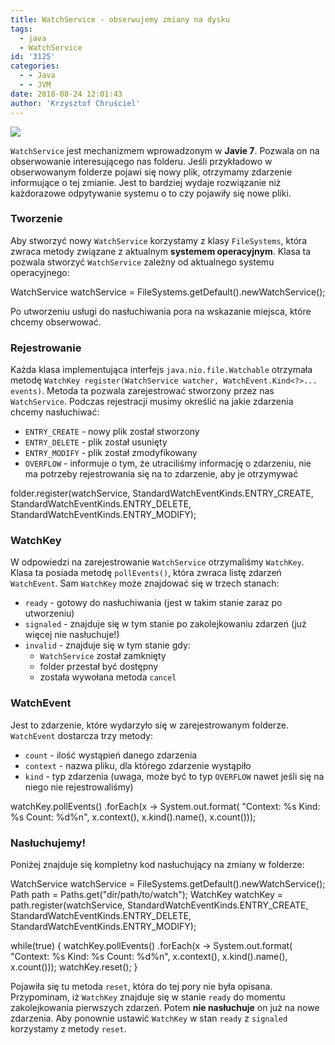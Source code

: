 ```yaml
---
title: WatchService - obserwujemy zmiany na dysku
tags:
  - java
  - WatchService
id: '3125'
categories:
  - - Java
  - - JVM
date: 2018-08-24 12:01:43
author: 'Krzysztof Chruściel'
---
```


![](http://codecouple.pl/wp-content/uploads/2017/02/java-logo.png)

`WatchService` jest mechanizmem wprowadzonym w **Javie 7**. Pozwala on na obserwowanie interesującego nas folderu. Jeśli przykładowo w obserwowanym folderze pojawi się nowy plik, otrzymamy zdarzenie informujące o tej zmianie. Jest to bardziej wydaje rozwiązanie niż każdorazowe odpytywanie systemu o to czy pojawiły się nowe pliki.
<!-- more -->
### Tworzenie

Aby stworzyć nowy `WatchService` korzystamy z klasy `FileSystems`, która zwraca metody związane z aktualnym **systemem operacyjnym**. Klasa ta pozwala stworzyć `WatchService` zależny od aktualnego systemu operacyjnego:

WatchService watchService = FileSystems.getDefault().newWatchService();

Po utworzeniu usługi do nasłuchiwania pora na wskazanie miejsca, które chcemy obserwować.

### Rejestrowanie

Każda klasa implementująca interfejs `java.nio.file.Watchable` otrzymała metodę `WatchKey register(WatchService watcher, WatchEvent.Kind<?>... events)`. Metoda ta pozwala zarejestrować stworzony przez nas `WatchService`. Podczas rejestracji musimy określić na jakie zdarzenia chcemy nasłuchiwać:

*   `ENTRY_CREATE` - nowy plik został stworzony
*   `ENTRY_DELETE` - plik został usunięty
*   `ENTRY_MODIFY` - plik został zmodyfikowany
*   `OVERFLOW` - informuje o tym, że utraciliśmy informację o zdarzeniu, nie ma potrzeby rejestrowania się na to zdarzenie, aby je otrzymywać

folder.register(watchService,
        StandardWatchEventKinds.ENTRY\_CREATE,
        StandardWatchEventKinds.ENTRY\_DELETE,
        StandardWatchEventKinds.ENTRY\_MODIFY);

### WatchKey

W odpowiedzi na zarejestrowanie `WatchService` otrzymaliśmy `WatchKey`. Klasa ta posiada metodę `pollEvents()`, która zwraca listę zdarzeń `WatchEvent`. Sam `WatchKey` może znajdować się w trzech stanach:

*   `ready` - gotowy do nasłuchiwania (jest w takim stanie zaraz po utworzeniu)
*   `signaled` - znajduje się w tym stanie po zakolejkowaniu zdarzeń (już więcej nie nasłuchuje!)
*   `invalid` - znajduje się w tym stanie gdy:
    *   `WatchService` został zamknięty
    *   folder przestał być dostępny
    *   została wywołana metoda `cancel`

### WatchEvent

Jest to zdarzenie, które wydarzyło się w zarejestrowanym folderze. `WatchEvent` dostarcza trzy metody:

*   `count` - ilość wystąpień danego zdarzenia
*   `context` - nazwa pliku, dla którego zdarzenie wystąpiło
*   `kind` - typ zdarzenia (uwaga, może być to typ `OVERFLOW` nawet jeśli się na niego nie rejestrowaliśmy)

watchKey.pollEvents()
        .forEach(x -> System.out.format(
        "Context: %s Kind: %s Count: %d%n", x.context(), x.kind().name(), x.count()));

### Nasłuchujemy!

Poniżej znajduje się kompletny kod nasłuchujący na zmiany w folderze:

WatchService watchService = FileSystems.getDefault().newWatchService();
Path path = Paths.get("dir/path/to/watch");
WatchKey watchKey = path.register(watchService,
        StandardWatchEventKinds.ENTRY\_CREATE,
        StandardWatchEventKinds.ENTRY\_DELETE,
        StandardWatchEventKinds.ENTRY\_MODIFY);

while(true) {
    watchKey.pollEvents()
            .forEach(x -> System.out.format(
            "Context: %s Kind: %s Count: %d%n", x.context(), x.kind().name(), x.count()));
    watchKey.reset();
}

Pojawiła się tu metoda `reset`, która do tej pory nie była opisana. Przypominam, iż `WatchKey` znajduje się w stanie `ready` do momentu zakolejkowania pierwszych zdarzeń. Potem **nie nasłuchuje** on już na nowe zdarzenia. Aby ponownie ustawić `WatchKey` w stan `ready` z `signaled` korzystamy z metody `reset`.